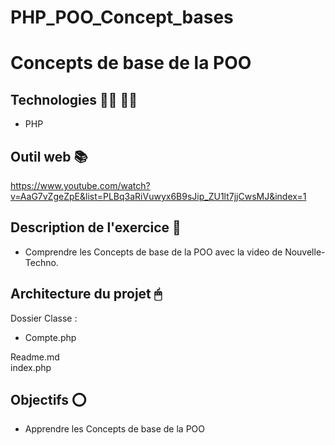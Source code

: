 # PHP_POO_Concept_bases

# Concepts de base de la POO

## Technologies 👨‍💻 👩‍💻

- PHP

## Outil web 📚

https://www.youtube.com/watch?v=AaG7vZgeZpE&list=PLBq3aRiVuwyx6B9sJip_ZU1lt7jjCwsMJ&index=1

## Description de l'exercice 📄

- Comprendre les Concepts de base de la POO avec la video de Nouvelle-Techno.

## Architecture du projet 🖱

Dossier Classe :
- Compte.php

Readme.md <br>
index.php

## Objectifs ⭕️

- Apprendre les Concepts de base de la POO
